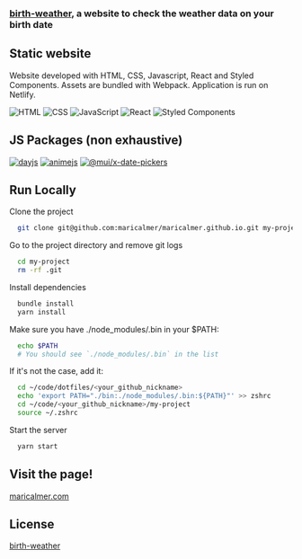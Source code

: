 ### [birth-weather](https://incredible-cascaron-139c6d.netlify.app/), a website to check the weather data on your birth date

## Static website
Website developed with HTML, CSS, Javascript, React and Styled Components. Assets are bundled with Webpack. Application is run on Netlify.

![HTML](https://img.shields.io/badge/HTML-5-E34F26?style=for-the-badge&logo=html5&logoColor=white)
![CSS](https://img.shields.io/badge/CSS-3-264DE4?style=for-the-badge&logo=css3&logoColor=white)
![JavaScript](https://img.shields.io/badge/JavaScript-ES6-yellow?style=for-the-badge&logo=javascript&logoColor=white)
![React](https://img.shields.io/badge/react-18-149eca?style=for-the-badge&logo=react&logoColor=white)
![Styled Components](https://img.shields.io/badge/styled_components-5-e59dd9?style=for-the-badge&logo=styled-components&logoColor=white)

## JS Packages (non exhaustive)

[![dayjs](https://img.shields.io/badge/dayjs-1.11.7-yellow.svg)](https://yarnpkg.com/package/dayjs)
[![animejs](https://img.shields.io/badge/animejs-3.2.1-yellow.svg)](https://yarnpkg.com/package/animejs)
[![@mui/x-date-pickers](https://img.shields.io/badge/@mui-6.2.0-yellow.svg)](https://yarnpkg.com/package/@mui/x-date-pickers)

## Run Locally

Clone the project

```bash
  git clone git@github.com:maricalmer/maricalmer.github.io.git my-project
```

Go to the project directory and remove git logs

```bash
  cd my-project
  rm -rf .git
```

Install dependencies

```bash
  bundle install
  yarn install
```

Make sure you have ./node_modules/.bin in your $PATH:

```bash
  echo $PATH
  # You should see `./node_modules/.bin` in the list
```

If it's not the case, add it:

```bash
  cd ~/code/dotfiles/<your_github_nickname>
  echo 'export PATH="./bin:./node_modules/.bin:${PATH}"' >> zshrc
  cd ~/code/<your_github_nickname>/my-project
  source ~/.zshrc
```

Start the server

```bash
  yarn start
```

## Visit the page!

[maricalmer.com](https://maricalmer.com)

## License


[birth-weather](https://incredible-cascaron-139c6d.netlify.app/)